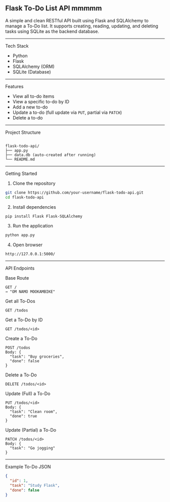 ## Flask To-Do List API  mmmmm

A simple and clean RESTful API built using Flask and SQLAlchemy to manage a To-Do list. It supports creating, reading, updating, and deleting tasks using SQLite as the backend database.

---

 Tech Stack

- Python
- Flask
- SQLAlchemy (ORM)
- SQLite (Database)

---

 Features

- View all to-do items
- View a specific to-do by ID
- Add a new to-do
- Update a to-do (full update via `PUT`, partial via `PATCH`)
- Delete a to-do

---

 Project Structure

```

flask-todo-api/
├── app.py
├── data.db (auto-created after running)
└── README.md

````

---

 Getting Started

 1. Clone the repository
```bash
git clone https://github.com/your-username/flask-todo-api.git
cd flask-todo-api
````

 2. Install dependencies

```bash
pip install Flask Flask-SQLAlchemy
```

 3. Run the application

```bash
python app.py
```

 4. Open browser

```
http://127.0.0.1:5000/
```

---

API Endpoints

Base Route

```
GET /
→ "OM NAMO MOOKAMBIKE"
```

 Get all To-Dos

```
GET /todos
```

 Get a To-Do by ID

```
GET /todos/<id>
```

Create a To-Do

```
POST /todos
Body: {
  "task": "Buy groceries",
  "done": false
}
```

 Delete a To-Do

```
DELETE /todos/<id>
```

 Update (Full) a To-Do

```
PUT /todos/<id>
Body: {
  "task": "Clean room",
  "done": true
}
```

 Update (Partial) a To-Do

```
PATCH /todos/<id>
Body: {
  "task": "Go jogging"
}
```

---

 Example To-Do JSON

```json
{
  "id": 1,
  "task": "Study Flask",
  "done": false
}
```



